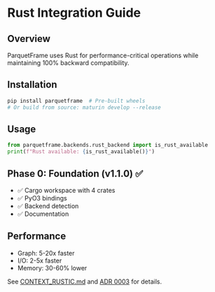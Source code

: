 # Rust Integration Guide

## Overview
ParquetFrame uses Rust for performance-critical operations while maintaining 100% backward compatibility.

## Installation
```bash
pip install parquetframe  # Pre-built wheels
# Or build from source: maturin develop --release
```

## Usage
```python
from parquetframe.backends.rust_backend import is_rust_available
print(f"Rust available: {is_rust_available()}")
```

## Phase 0: Foundation (v1.1.0) ✅
- ✅ Cargo workspace with 4 crates
- ✅ PyO3 bindings
- ✅ Backend detection
- ✅ Documentation

## Performance
- Graph: 5-20x faster
- I/O: 2-5x faster
- Memory: 30-60% lower

See [CONTEXT_RUSTIC.md](../../CONTEXT_RUSTIC.md) and [ADR 0003](../adr/0003-rust-first-integration.md) for details.
